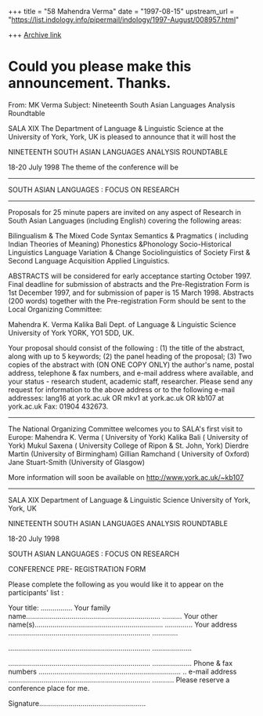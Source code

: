 +++
title = "58 Mahendra Verma"
date = "1997-08-15"
upstream_url = "https://list.indology.info/pipermail/indology/1997-August/008957.html"

+++
[Archive link](https://list.indology.info/pipermail/indology/1997-August/008957.html)

Could you please make this announcement. Thanks.
====================================================================
From:  MK Verma <lang16 at york.ac.uk>
Subject:  Nineteenth South Asian Languages Analysis Roundtable

SALA  XIX
The Department of Language & Linguistic Science
at the University of York, York, UK
is pleased to announce that it will host the

NINETEENTH SOUTH ASIAN LANGUAGES ANALYSIS ROUNDTABLE

18-20 July 1998
The theme of the conference will be

*****************************************
SOUTH ASIAN LANGUAGES : FOCUS ON RESEARCH
*****************************************


Proposals for 25 minute papers are invited on any aspect of Research in
South Asian Languages (including English) covering the following areas:

Bilingualism & The Mixed Code 	Syntax
Semantics & Pragmatics ( including Indian Theories of Meaning)
Phonestics &Phonology		 	Socio-Historical Linguistics
Language Variation & Change		Sociolinguistics of Society
First & Second Language Acquisition 	Applied Linguistics.

ABSTRACTS will be considered for early acceptance starting October 1997.
Final deadline for submission of abstracts and the Pre-Registration Form
is 1st December 1997, and for submission of paper is 15 March 1998.
Abstracts (200 words)  together with the Pre-registration Form should be
sent to the Local Organizing Committee:

Mahendra K. Verma
Kalika Bali
Dept. of Language & Linguistic Science
University of York
YORK, YO1 5DD, UK.

Your proposal should consist of the following : (1) the title of the
abstract, along with up to 5 keywords; (2) the panel heading of the
proposal; (3) Two copies of the abstract with (ON ONE COPY ONLY) the
author's name, postal address, telephone & fax numbers, and e-mail
address where available, and your status - research student, academic
staff, researcher.
Please send any request for information to the above address or to the
following e-mail addresses: lang16 at york.ac.uk OR mkv1 at york.ac.uk  OR
kb107 at york.ac.uk
Fax: 01904 432673.

************************************************************************

The National Organizing Committee welcomes you to  SALA's first visit to
Europe:
Mahendra K. Verma ( University of York)
Kalika Bali ( University of York)
Mukul Saxena ( University College of Ripon & St. John, York)
Dierdre Martin (University of Birmingham)
Gillian Ramchand ( University of Oxford)
Jane Stuart-Smith (University of Glasgow)


More information will soon be available on
http://www.york.ac.uk/~kb107

***********************************************************************
 SALA  XIX
 Department of Language & Linguistic Science
 University of York, York, UK

NINETEENTH SOUTH ASIAN LANGUAGES ANALYSIS ROUNDTABLE

18-20 July 1998

SOUTH ASIAN LANGUAGES : FOCUS ON RESEARCH


CONFERENCE PRE- REGISTRATION FORM


Please complete the following as you would like it to appear on the
participants' list :

Your title: ................
Your family
name....................................................................
..........
Your other
name(s).................................................................
..............
Your address
........................................................................
.............

........................................................................
....................

........................................................................
....................
Phone & fax numbers
........................................................................
..
e-mail address
........................................................................
...........
Please reserve a conference place for me.

Signature......................................................





